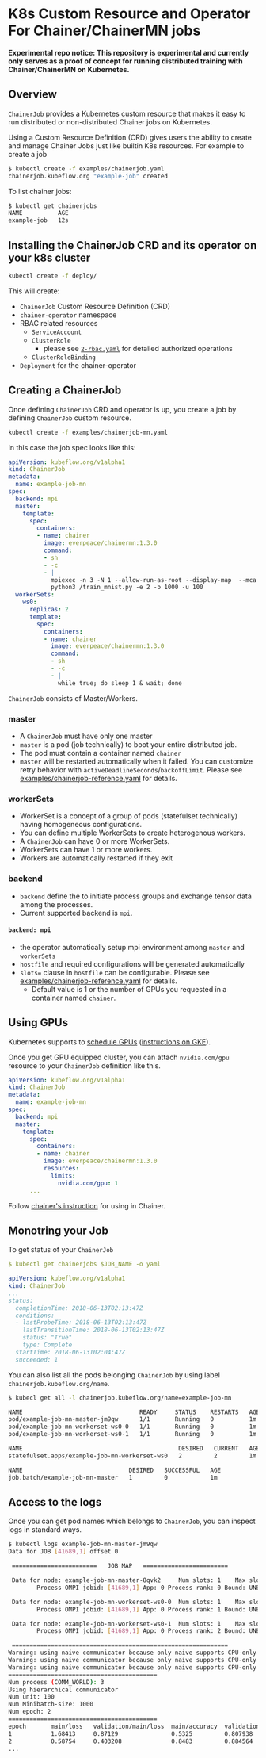 # K8s Custom Resource and Operator For Chainer/ChainerMN jobs

__Experimental repo notice: This repository is experimental and currently only serves as a proof of concept for running distributed training with Chainer/ChainerMN on Kubernetes.__

## Overview

`ChainerJob` provides a Kubernetes custom resource that makes it easy to run distributed or non-distributed Chainer jobs on Kubernetes.

Using a Custom Resource Definition (CRD) gives users the ability to create and manage Chainer Jobs just like builtin K8s resources. For example to create a job

```bash
$ kubectl create -f examples/chainerjob.yaml
chainerjob.kubeflow.org "example-job" created
```

To list chainer jobs:

```bash
$ kubectl get chainerjobs
NAME          AGE
example-job   12s
```

## Installing the ChainerJob CRD and its operator on your k8s cluster

```bash
kubectl create -f deploy/
```

This will create:

- `ChainerJob` Custom Resource Definition (CRD)
- `chainer-operator` namespace
- RBAC related resources
  - `ServiceAccount`
  - `ClusterRole`
    - please see [`2-rbac.yaml`](deploy/2-rbac.yaml) for detailed authorized operations
  - `ClusterRoleBinding`
- `Deployment` for the chainer-operator

## Creating a ChainerJob

Once defining `ChainerJob` CRD and operator is up, you create a job by defining `ChainerJob` custom resource.

```bash
kubectl create -f examples/chainerjob-mn.yaml
```

In this case the job spec looks like this:

```yaml
apiVersion: kubeflow.org/v1alpha1
kind: ChainerJob
metadata:
  name: example-job-mn
spec:
  backend: mpi
  master:
    template:
      spec:
        containers:
        - name: chainer
          image: everpeace/chainermn:1.3.0
          command:
          - sh
          - -c
          - |
            mpiexec -n 3 -N 1 --allow-run-as-root --display-map  --mca mpi_cuda_support 0 \
            python3 /train_mnist.py -e 2 -b 1000 -u 100
  workerSets:
    ws0:
      replicas: 2
      template:
        spec:
          containers:
          - name: chainer
            image: everpeace/chainermn:1.3.0
            command:
            - sh
            - -c
            - |
              while true; do sleep 1 & wait; done
```

`ChainerJob` consists of Master/Workers.

### master

- A `ChainerJob` must have only one master
- `master` is a pod (job technically) to boot your entire distributed job.
- The pod must contain a container named `chainer`
- `master` will be restarted automatically when it failed.  You can customize retry behavior with `activeDeadlineSeconds`/`backoffLimit`.  Please see [examples/chainerjob-reference.yaml](examples/chainerjob-reference.yaml) for details.

### workerSets

- WorkerSet is a concept of a group of pods (statefulset technically) having homogeneous configurations.
- You can define multiple WorkerSets to create heterogenous workers.
- A `ChainerJob` can have 0 or more WorkerSets.
- WorkerSets can have 1 or more workers.
- Workers are automatically restarted if they exit

### backend

- `backend` define the to initiate process groups and exchange tensor data among the processes.  
- Current supported backend is `mpi`.

#### `backend: mpi`

- the operator automatically setup mpi environment among `master` and `workerSets`
- `hostfile` and required configurations will be generated automatically
- `slots=` clause in `hostfile` can be configurable.  Please see [examples/chainerjob-reference.yaml](examples/chainerjob-reference.yaml) for details.
  - Default value is 1 or the number of GPUs you requested in a container named `chainer`.

## Using GPUs

Kubernetes supports to [schedule GPUs](https://kubernetes.io/docs/tasks/manage-gpus/scheduling-gpus/) ([instructions on GKE](https://cloud.google.com/kubernetes-engine/docs/concepts/gpus)).

Once you get GPU equipped cluster, you can attach `nvidia.com/gpu` resource to your `ChainerJob` definition like this.

```yaml
apiVersion: kubeflow.org/v1alpha1
kind: ChainerJob
metadata:
  name: example-job-mn
spec:
  backend: mpi
  master:
    template:
      spec:
        containers:
        - name: chainer
          image: everpeace/chainermn:1.3.0
          resources:
            limits:
              nvidia.com/gpu: 1
      ...
```

Follow [chainer's instruction](https://docs.chainer.org/en/stable/guides/gpu.html) for using in Chainer.

## Monotring your Job

To get status of your `ChainerJob`

```yaml
$ kubectl get chainerjobs $JOB_NAME -o yaml

apiVersion: kubeflow.org/v1alpha1
kind: ChainerJob
...
status:
  completionTime: 2018-06-13T02:13:47Z
  conditions:
  - lastProbeTime: 2018-06-13T02:13:47Z
    lastTransitionTime: 2018-06-13T02:13:47Z
    status: "True"
    type: Complete
  startTime: 2018-06-13T02:04:47Z
  succeeded: 1
```

You can also list all the pods belonging `ChainerJob` by using label `chainerjob.kubeflow.org/name`.

```bash
$ kubecl get all -l chainerjob.kubeflow.org/name=example-job-mn

NAME                                 READY     STATUS    RESTARTS   AGE
pod/example-job-mn-master-jm9qw      1/1       Running   0          1m
pod/example-job-mn-workerset-ws0-0   1/1       Running   0          1m
pod/example-job-mn-workerset-ws0-1   1/1       Running   0          1m

NAME                                            DESIRED   CURRENT   AGE
statefulset.apps/example-job-mn-workerset-ws0   2         2         1m

NAME                              DESIRED   SUCCESSFUL   AGE
job.batch/example-job-mn-master   1         0            1m
```

## Access to the logs

Once you can get pod names which belongs to `ChainerJob`,  you can inspect logs in standard ways.

```bash
$ kubectl logs example-job-mn-master-jm9qw
Data for JOB [41689,1] offset 0

 ========================   JOB MAP   ========================

 Data for node: example-job-mn-master-8qvk2     Num slots: 1    Max slots: 0    Num procs: 1
        Process OMPI jobid: [41689,1] App: 0 Process rank: 0 Bound: UNBOUND

 Data for node: example-job-mn-workerset-ws0-0  Num slots: 1    Max slots: 0    Num procs: 1
        Process OMPI jobid: [41689,1] App: 0 Process rank: 1 Bound: UNBOUND

 Data for node: example-job-mn-workerset-ws0-1  Num slots: 1    Max slots: 0    Num procs: 1
        Process OMPI jobid: [41689,1] App: 0 Process rank: 2 Bound: UNBOUND

 =============================================================
Warning: using naive communicator because only naive supports CPU-only execution
Warning: using naive communicator because only naive supports CPU-only execution
Warning: using naive communicator because only naive supports CPU-only execution
==========================================
Num process (COMM_WORLD): 3
Using hierarchical communicator
Num unit: 100
Num Minibatch-size: 1000
Num epoch: 2
==========================================
epoch       main/loss   validation/main/loss  main/accuracy  validation/main/accuracy  elapsed_time
1           1.68413     0.87129               0.5325         0.807938                  10.3654
2           0.58754     0.403208              0.8483         0.884564                  16.4705
...
```

